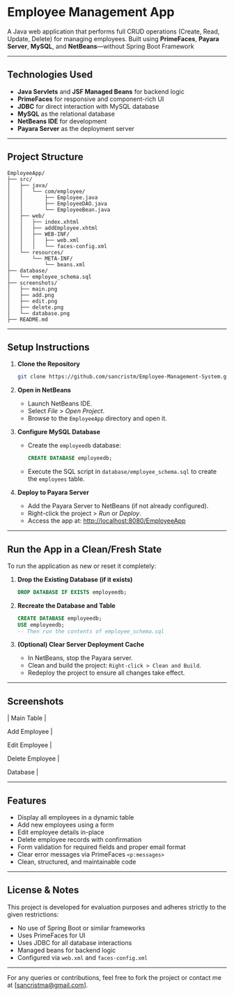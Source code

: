 # Employee Management App

A Java web application that performs full CRUD operations (Create, Read, Update, Delete) for managing employees. Built using **PrimeFaces**, **Payara Server**, **MySQL**, and **NetBeans**—without Spring Boot Framework

---

##  Technologies Used

- **Java Servlets** and **JSF Managed Beans** for backend logic
- **PrimeFaces** for responsive and component-rich UI
- **JDBC** for direct interaction with MySQL database
- **MySQL** as the relational database
- **NetBeans IDE** for development
- **Payara Server** as the deployment server

---

##  Project Structure

```
EmployeeApp/
├── src/
│   ├── java/
│   │   └── com/employee/
│   │       ├── Employee.java
│   │       ├── EmployeeDAO.java
│   │       └── EmployeeBean.java
│   ├── web/
│   │   ├── index.xhtml
│   │   ├── addEmployee.xhtml
│   │   ├── WEB-INF/
│   │   │   ├── web.xml
│   │   │   └── faces-config.xml
│   └── resources/
│       └── META-INF/
│           └── beans.xml
├── database/
│   └── employee_schema.sql
├── screenshots/
│   ├── main.png
│   ├── add.png
│   ├── edit.png
│   ├── delete.png
│   └── database.png
├── README.md
```

---

##  Setup Instructions

1. **Clone the Repository**

   ```bash
   git clone https://github.com/sancristm/Employee-Management-System.git 
   ```

2. **Open in NetBeans**

   - Launch NetBeans IDE.
   - Select *File* > *Open Project*.
   - Browse to the `EmployeeApp` directory and open it.

3. **Configure MySQL Database**

   - Create the `employeedb` database:
     ```sql
     CREATE DATABASE employeedb;
     ```
   - Execute the SQL script in `database/employee_schema.sql` to create the `employees` table.

4. **Deploy to Payara Server**

   - Add the Payara Server to NetBeans (if not already configured).
   - Right-click the project > *Run* or *Deploy*.
   - Access the app at: [http://localhost:8080/EmployeeApp](http://localhost:8080/EmployeeApp)

---

##  Run the App in a Clean/Fresh State

To run the application as new or reset it completely:

1. **Drop the Existing Database (if it exists)**
   ```sql
   DROP DATABASE IF EXISTS employeedb;
   ```

2. **Recreate the Database and Table**
   ```sql
   CREATE DATABASE employeedb;
   USE employeedb;
   -- Then run the contents of employee_schema.sql
   ```

3. **(Optional) Clear Server Deployment Cache**
   - In NetBeans, stop the Payara server.
   - Clean and build the project: `Right-click > Clean and Build`.
   - Redeploy the project to ensure all changes take effect.

---

##  Screenshots

| Main Table | 


Add Employee | 

Edit Employee | 

Delete Employee |

Database |


---

##  Features

- Display all employees in a dynamic table
- Add new employees using a form
- Edit employee details in-place
- Delete employee records with confirmation
- Form validation for required fields and proper email format
- Clear error messages via PrimeFaces `<p:messages>`
- Clean, structured, and maintainable code

---

##  License & Notes

This project is developed for evaluation purposes and adheres strictly to the given restrictions:

- No use of Spring Boot or similar frameworks
- Uses PrimeFaces for UI
- Uses JDBC for all database interactions
- Managed beans for backend logic
- Configured via `web.xml` and `faces-config.xml`

---

For any queries or contributions, feel free to fork the project or contact me at [sancristma@gmail.com].
